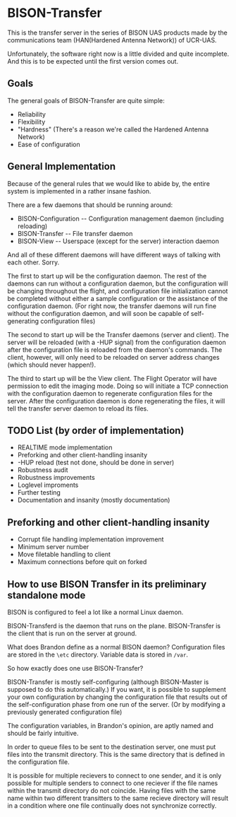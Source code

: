 BISON-Transfer
==============

This is the transfer server in the series of BISON UAS products made by the
communications team (HAN(Hardened Antenna Network)) of UCR-UAS.

Unfortunately, the software right now is a little divided and quite incomplete.
And this is to be expected until the first version comes out.

Goals
-----

The general goals of BISON-Transfer are quite simple:
 * Reliability
 * Flexibility
 * "Hardness" (There's a reason we're called the Hardened Antenna Network)
 * Ease of configuration

General Implementation
----------------------

Because of the general rules that we would like to abide by, the entire system
is implemented in a rather insane fashion.

There are a few daemons that should be running around:
 * BISON-Configuration -- Configuration management daemon (including reloading)
 * BISON-Transfer -- File transfer daemon
 * BISON-View -- Userspace (except for the server) interaction daemon

And all of these different daemons will have different ways of talking with
each other.  Sorry.

The first to start up will be the configuration daemon.  The rest of the daemons
can run without a configuration daemon, but the configuration will be changing
throughout the flight, and configuration file initialization cannot be completed
without either a sample configuration or the assistance of the configuration
daemon.  (For right now, the transfer daemons will run fine without the
configuration daemon, and will soon be capable of self-generating configuration
files)

The second to start up will be the Transfer daemons (server and client).  The
server will be reloaded (with a -HUP signal) from the configuration
daemon after the configuration file is reloaded from the daemon's commands.
The client, however, will only need to be reloaded on server address changes
(which should never happen!).

The third to start up will be the View client.  The Flight Operator will have
permission to edit the imaging mode.  Doing so will initiate a TCP connection
with the configuration daemon to regenerate configuration files for the server.
After the configuration daemon is done regenerating the files, it will tell the
transfer server daemon to reload its files.

TODO List (by order of implementation)
---------------------------------------
 * REALTIME mode implementation
 * Preforking and other client-handling insanity
 * -HUP reload (test not done, should be done in server)
 * Robustness audit
 * Robustness improvements
 * Loglevel improments
 * Further testing
 * Documentation and insanity (mostly documentation)

Preforking and other client-handling insanity
---------------------------------------------
 * Corrupt file handling implementation improvement
 * Minimum server number
 * Move filetable handling to client
 * Maximum connections before quit on forked

How to use BISON Transfer in its preliminary standalone mode
------------------------------------------------------------
BISON is configured to feel a lot like a normal Linux daemon.

BISON-Transferd is the daemon that runs on the plane.
BISON-Transfer is the client that is run on the server at ground.

What does Brandon define as a normal BISON daemon?
Configuration files are stored in the `\etc` directory.
Variable data is stored in `/var`.

So how exactly does one use BISON-Transfer?

BISON-Transfer is mostly self-configuring (although BISON-Master is supposed
to do this automatically.)
If you want, it is possible to supplement your own configuration by changing
the configuration file that results out of the self-configuration phase from
one run of the server.  (Or by modifying a previously generated configuration
file)

The configuration variables, in Brandon's opinion, are aptly named and should
be fairly intuitive.

In order to queue files to be sent to the destination server, one must put
files into the transmit directory.  This is the same directory that is defined
in the configuration file.

It is possible for multiple recievers to connect to one sender, and it is only
possible for multiple senders to connect to one reciever if the file names
within the transmit directory do not coincide.  Having files with the same
name within two different transitters to the same recieve directory will
result in a condition where one file continually does not synchronize
correctly.
